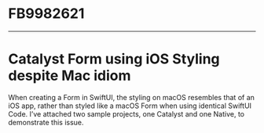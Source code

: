 # FB9982621

--------

# Catalyst Form using iOS Styling despite Mac idiom

When creating a Form in SwiftUI, the styling on macOS resembles that of an 
iOS app, rather than styled like a macOS Form when using identical SwiftUI 
Code. I’ve attached two sample projects, one Catalyst and one Native, to 
demonstrate this issue.
